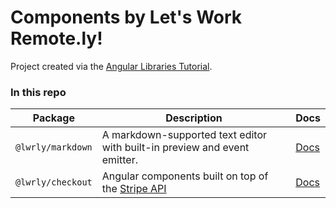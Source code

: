 # Components by Let's Work Remote.ly!

Project created via the [Angular Libraries Tutorial][].

### In this repo
| Package                 | Description                                                               | Docs               |
| ----------------------- | ------------------------------------------------------------------------- | ------------------ |
| `@lwrly/markdown`       | A markdown-supported text editor with built-in preview and event emitter. | [Docs][mark-docs]  |
| `@lwrly/checkout`       | Angular components built on top of the [Stripe API][]                     | [Docs][check-docs] |


[Angular Libraries Tutorial]: https://angular.io/guide/creating-libraries
[Stripe API]: https://developers.google.com/maps/documentation/javascript/tutorial
[mark-docs]: https://material.angular.io/cdk/categories
[check-docs]: https://material.angular.io
[contributing]: https://github.com/lwrly/components/blob/master/CONTRIBUTING.md
[help-wanted]: https://github.com/lwrly/components/issues?q=is%3Aissue+is%3Aopen+label%3A%22help+wanted%22
[getting-started]: https://material.angular.io/guide/getting-started
